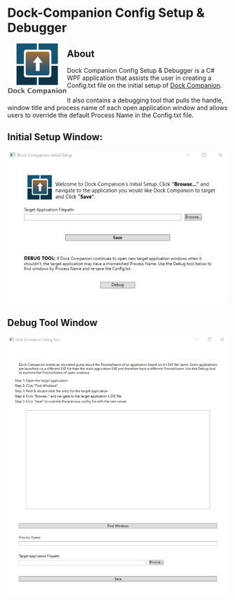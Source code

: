 # Dock-Companion Config Setup & Debugger
<img src="https://github.com/tronfacex/Dock-Companion/blob/master/DC-Logo-Text.png" width="27%" ALIGN="left"></img>

<h2 id="about">About</h2>
Dock Companion Config Setup & Debugger is a C# WPF application that assists the user in creating a Config.txt file on the initial setup of <a href="https://github.com/tronfacex/Dock-Companion">Dock Companion</a>.
</br></br>
It also contains a debugging tool that pulls the handle, window title and process name of each open application window and allows users to override the default Process Name in the Config.txt file.

<h2 id="intial-setup-window">Initial Setup Window:</h2>

![Initial Setup](DC-Initial-Setup-Window.png)

<h2 id="debug-window">Debug Tool Window</h2>

![Debug Window](DC-Debug-Window.png)
